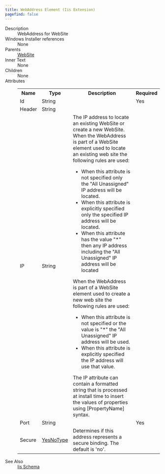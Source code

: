 ```yaml
---
title: WebAddress Element (Iis Extension)
pagefind: false
---
```

<dl>
  <dt>Description</dt>
  <dd>WebAddress for WebSite</dd>
  <dt>Windows Installer references</dt>
  <dd>None</dd>
  <dt>Parents</dt>
  <dd>
    <a href="../../iis/website" class="extension">WebSite</a>
  </dd>
  <dt>Inner Text</dt>
  <dd>None</dd>
  <dt>Children</dt>
  <dd>None</dd>
  <dt>Attributes</dt>
  <dd>
    <table cellspacing="0" cellpadding="0" class="schema">
      <tr>
        <th width="15%">Name</th>
        <th width="15%">Type</th>
        <th width="65%">Description</th>
        <th width="15%">Required</th>
      </tr>
      <tr>
        <td>Id</td>
        <td>String</td>
        <td>&nbsp;</td>
        <td>Yes</td>
      </tr>
      <tr>
        <td>Header</td>
        <td>String</td>
        <td>&nbsp;</td>
        <td>&nbsp;</td>
      </tr>
      <tr>
        <td>IP</td>
        <td>String</td>
        <td>                       The IP address to locate an existing WebSite or create a new WebSite. When the WebAddress is part of a WebSite element                       used to locate an existing web site the following rules are used:                       <ul><li>When this attribute is not specified only the "All Unassigned" IP address will be located.</li><li>When this attribute is explicitly specified only the specified IP address will be located.</li><li>When this attribute has the value "*" then any IP address including the "All Unassigned" IP address will be located</li></ul>                       When the WebAddress is part of a WebSite element used to create a new web site the following rules are used:                       <ul><li>When this attribute is not specified or the value is "*" the "All Unassigned" IP address will be used.</li><li>When this attribute is explicitly specified the IP address will use that value.</li></ul>                       The IP attribute can contain a formatted string that is processed at install time to insert the values of properties using                       [PropertyName] syntax.                      </td>
        <td>&nbsp;</td>
      </tr>
      <tr>
        <td>Port</td>
        <td>String</td>
        <td>&nbsp;</td>
        <td>Yes</td>
      </tr>
      <tr>
        <td>Secure</td>
        <td><a href="../../iis/simple_type_yesnotype">YesNoType</a></td>
        <td>Determines if this address represents a secure binding.  The default is 'no'.</td>
        <td>&nbsp;</td>
      </tr>
    </table>
  </dd>
  <dt>See Also</dt>
  <dd>
    <a href="../">Iis Schema</a>
  </dd>
</dl>
